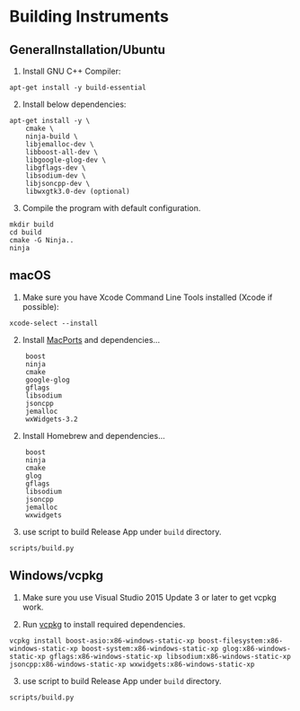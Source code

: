 # Building Instruments

## GeneralInstallation/Ubuntu
1. Install GNU C++ Compiler:
```
apt-get install -y build-essential
```
2. Install below dependencies:
```
apt-get install -y \
    cmake \
    ninja-build \
    libjemalloc-dev \
    libboost-all-dev \
    libgoogle-glog-dev \
    libgflags-dev \
    libsodium-dev \
    libjsoncpp-dev \
    libwxgtk3.0-dev (optional)

```
3. Compile the program with default configuration.
```
mkdir build
cd build
cmake -G Ninja..
ninja
```

## macOS

1. Make sure you have Xcode Command Line Tools installed (Xcode if possible):
```
xcode-select --install
```
2. Install [MacPorts] and dependencies...
```
    boost
    ninja
    cmake
    google-glog
    gflags
    libsodium
    jsoncpp
    jemalloc
    wxWidgets-3.2
```
2. Install Homebrew and dependencies...
```
    boost
    ninja
    cmake
    glog
    gflags
    libsodium
    jsoncpp
    jemalloc
    wxwidgets
```

3. use script to build Release App under `build` directory.
```
scripts/build.py
```

## Windows/vcpkg

1. Make sure you use Visual Studio 2015 Update 3 or later to get vcpkg work.

2. Run [vcpkg][vcpkg] to install required dependencies.
```
vcpkg install boost-asio:x86-windows-static-xp boost-filesystem:x86-windows-static-xp boost-system:x86-windows-static-xp glog:x86-windows-static-xp gflags:x86-windows-static-xp libsodium:x86-windows-static-xp jsoncpp:x86-windows-static-xp wxwidgets:x86-windows-static-xp
```
3. use script to build Release App under `build` directory.
```
scripts/build.py
```

[vcpkg]: https://github.com/microsoft/vcpkg
[MacPorts]: https://www.macports.org/install.php
